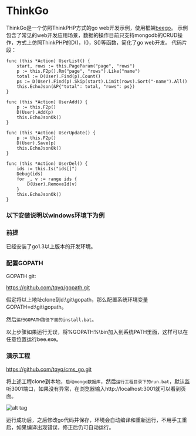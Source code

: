 ThinkGo
======

ThinkGo是一个仿照ThinkPHP方式的go web开发示例，使用框架[beego](http://beego.me/)。
示例包含了常见的web开发应用场景，数据的操作目前只支持mongodb的CRUD操作，方式上仿照ThinkPHP的D()，I()，S()等函数，简化了go web开发。
代码片段：

	func (this *Action) UserList() {
		start, rows := this.PageParam("page", "rows")
		p := this.F2p().Rm("page", "rows").Like("name")
		total := D(User).Find(p).Count()
		ps := D(User).Find(p).Skip(start).Limit(rows).Sort("-name").All()
		this.EchoJson(&P{"total": total, "rows": ps})
	}
	
	func (this *Action) UserAdd() {
		p := this.F2p()
		D(User).Add(p)
		this.EchoJsonOk()
	}
	
	func (this *Action) UserUpdate() {
		p := this.F2p()
		D(User).Save(p)
		this.EchoJsonOk()
	}
	
	func (this *Action) UserDel() {
		ids := this.Is("ids[]")
		Debug(ids)
		for _, v := range ids {
			D(User).RemoveId(v)
		}
		this.EchoJsonOk()
	}

### 以下安装说明以windows环境下为例 ###

### 前提 ###

已经安装了go1.3以上版本的开发环境。

### 配置GOPATH ###

GOPATH git:

https://github.com/tqyq/gopath.git

假定将以上地址clone到d:\git\gopath，那么配置系统环境变量GOPATH=d:\git\gopath。

然后`运行GOPATH路径下面的install.bat`。

以上步骤如果运行无误，将%GOPATH%\bin加入到系统PATH里面，这样可以在任意位置运行bee.exe。

### 演示工程 ###

https://github.com/tqyq/cms_go.git

将上述工程clone到本地，`启动mongo数据库`，然后`运行工程目录下的run.bat`，默认监听3001端口，如果没有异常，在浏览器输入http://localhost:3001就可以看到页面。

![alt tag](https://github.com/tqyq/cms_go/blob/master/public/img/tg.jpg?raw=true)

运行成功后，之后修改go代码并保存，环境会自动编译和重新运行，不用手工重启，如果编译出现错误，修正后仍可自动运行。
